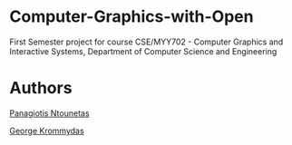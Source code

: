 # Computer-Graphics-with-Open

First Semester project for course CSE/MYY702 - Computer Graphics and Interactive Systems, Department of Computer Science and Engineering


# Authors

[Panagiotis Ntounetas](https://github.com/panagiotisd)

[George Krommydas](https://github.com/GeoKrom)

